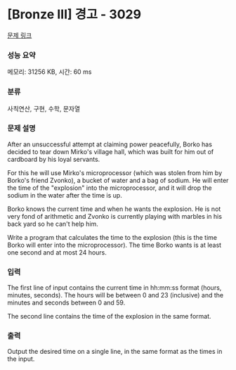 # [Bronze III] 경고 - 3029 

[문제 링크](https://www.acmicpc.net/problem/3029) 

### 성능 요약

메모리: 31256 KB, 시간: 60 ms

### 분류

사칙연산, 구현, 수학, 문자열

### 문제 설명

<p>After an unsuccessful attempt at claiming power peacefully, Borko has decided to tear down Mirko's village hall, which was built for him out of cardboard by his loyal servants. </p>

<p>For this he will use Mirko's microprocessor (which was stolen from him by Borko's friend Zvonko), a bucket of water and a bag of sodium. He will enter the time of the "explosion" into the microprocessor, and it will drop the sodium in the water after the time is up. </p>

<p>Borko knows the current time and when he wants the explosion. He is not very fond of arithmetic and Zvonko is currently playing with marbles in his back yard so he can't help him. </p>

<p>Write a program that calculates the time to the explosion (this is the time Borko will enter into the microprocessor). The time Borko wants is at least one second and at most 24 hours. </p>

### 입력 

 <p>The first line of input contains the current time in hh:mm:ss format (hours, minutes, seconds). The hours will be between 0 and 23 (inclusive) and the minutes and seconds between 0 and 59. </p>

<p>The second line contains the time of the explosion in the same format. </p>

### 출력 

 <p>Output the desired time on a single line, in the same format as the times in the input. </p>

<p> </p>

